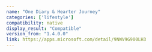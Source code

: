```yaml
---
name: "One Diary & Hearter Journey"
categories: ['lifestyle']
compatibility: native
display_result: "Compatible"
version_from: "1.4.0.0"
link: https://apps.microsoft.com/detail/9NWV9G900LH3
---
```

